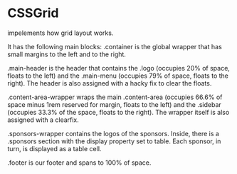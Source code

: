 # CSSGrid
impelements how grid layout works.

It has the following main blocks:
.container is the global wrapper that has small margins to the left and to
the right.

.main-header is the header that contains the .logo (occupies 20% of
space, floats to the left) and the .main-menu (occupies 79% of space,
floats to the right). The header is also assigned with a hacky fix to clear the floats.

.content-area-wrapper wraps the main .content-area
(occupies 66.6% of space minus 1rem reserved for margin, floats to the left)
and the .sidebar (occupies 33.3% of the space, floats to the right). The
wrapper itself is also assigned with a clearfix.

.sponsors-wrapper contains the logos of the sponsors. Inside, there is
a .sponsors section with the display property set to table. Each
sponsor, in turn, is displayed as a table cell.

.footer is our footer and spans to 100% of space.
